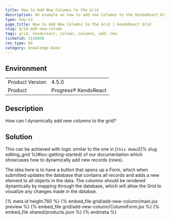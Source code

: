 ```yaml
---
title: How to Add New Columns to the Grid
description: An example on how to add new Columns to the KendoReact Grid.
type: how-to
page_title: How to Add New Columns to the Grid | KendoReact Grid
slug: grid-add-new-column
tags: grid, kendoreact, column, columns, add, new
ticketid: 1516858
res_type: kb
category: knowledge-base
---
```


## Environment

<table>
    <tbody>
	    <tr>
	    	<td>Product Version</td>
	    	<td>4.5.0</td>
	    </tr>
	    <tr>
	    	<td>Product</td>
	    	<td>Progress® KendoReact</td>
	    </tr>
    </tbody>
</table>


## Description

How can I dynamically add new columns to the grid?

## Solution

This can be achieved with logic similar to the one in [`this demo`]({% slug editing_grid %}#toc-getting-started) of our documentation which showcases how to dynamically add new records (rows).

The idea here is to have a button that opens up a Form, which when submitted updates the database that contains all records and adds a new element to all objects in the data. The columns should be rendered dynamically by mapping through the database, which will allow the Grid to visualize any changes made in the databse.


{% meta id height:760 %}
{% embed_file grid/add-new-column/main.jsx preview %}
{% embed_file grid/add-new-column/ColumnForm.jsx %}
{% embed_file shared/products.json %}
{% endmeta %}
